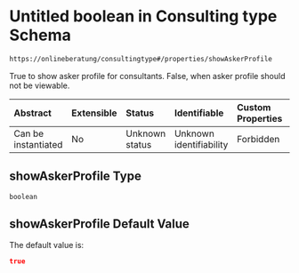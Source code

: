 # Untitled boolean in Consulting type Schema

```txt
https://onlineberatung/consultingtype#/properties/showAskerProfile
```

True to show asker profile for consultants. False, when asker profile should not be viewable.

| Abstract            | Extensible | Status         | Identifiable            | Custom Properties | Additional Properties | Access Restrictions | Defined In                                                           |
| :------------------ | :--------- | :------------- | :---------------------- | :---------------- | :-------------------- | :------------------ | :------------------------------------------------------------------- |
| Can be instantiated | No         | Unknown status | Unknown identifiability | Forbidden         | Allowed               | none                | [consulting-type.json*](consulting-type.json "open original schema") |

## showAskerProfile Type

`boolean`

## showAskerProfile Default Value

The default value is:

```json
true
```
